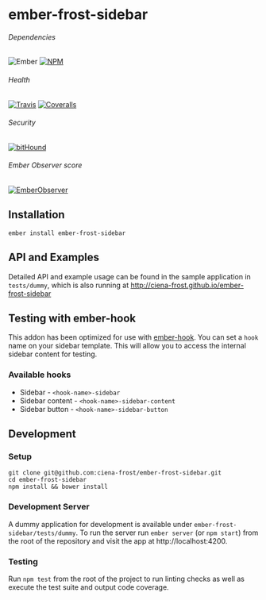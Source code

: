 [ci-img]: https://img.shields.io/travis/ciena-frost/ember-frost-sidebar.svg "Travis CI Build Status"
[ci-url]: https://travis-ci.org/ciena-frost/ember-frost-sidebar

[cov-img]: https://img.shields.io/coveralls/ciena-frost/ember-frost-sidebar.svg "Coveralls Code Coverage"
[cov-url]: https://coveralls.io/github/ciena-frost/ember-frost-sidebar

[npm-img]: https://img.shields.io/npm/v/ember-frost-sidebar.svg "NPM Version"
[npm-url]: https://www.npmjs.com/package/ember-frost-sidebar

[ember-observer-badge]: http://emberobserver.com/badges/ember-frost-sidebar.svg "Ember Observer score"
[ember-observer-badge-url]: http://emberobserver.com/addons/ember-frost-sidebar

[ember-img]: https://img.shields.io/badge/ember-1.12.2+-orange.svg "Ember 1.12.2+"

[bithound-img]: https://www.bithound.io/github/ciena-frost/ember-frost-sidebar/badges/score.svg "bitHound"
[bithound-url]: https://www.bithound.io/github/ciena-frost/ember-frost-sidebar

# ember-frost-sidebar
###### Dependencies

![Ember][ember-img]
[![NPM][npm-img]][npm-url]

###### Health

[![Travis][ci-img]][ci-url]
[![Coveralls][cov-img]][cov-url]

###### Security

[![bitHound][bithound-img]][bithound-url]

###### Ember Observer score
[![EmberObserver][ember-observer-badge]][ember-observer-badge-url]

## Installation
```
ember install ember-frost-sidebar
```

## API and Examples
Detailed API and example usage can be found in the sample application in `tests/dummy`, which is also running at http://ciena-frost.github.io/ember-frost-sidebar

## Testing with ember-hook
This addon has been optimized for use with [ember-hook](https://github.com/Ticketfly/ember-hook). You can set a `hook`
name on your sidebar template.
This will allow you to access the internal sidebar content for testing.
### Available hooks
* Sidebar - `<hook-name>-sidebar`
* Sidebar content - `<hook-name>-sidebar-content`
* Sidebar button - `<hook-name>-sidebar-button`

## Development
### Setup
```
git clone git@github.com:ciena-frost/ember-frost-sidebar.git
cd ember-frost-sidebar
npm install && bower install
```

### Development Server
A dummy application for development is available under `ember-frost-sidebar/tests/dummy`.
To run the server run `ember server` (or `npm start`) from the root of the repository and
visit the app at http://localhost:4200.

### Testing
Run `npm test` from the root of the project to run linting checks as well as execute the test suite
and output code coverage.
